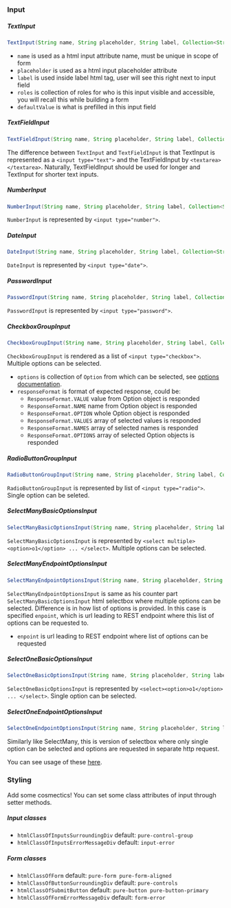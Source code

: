 ### Input
##### TextInput
```java
TextInput(String name, String placeholder, String label, Collection<String> roles, String defaultValue)
```

* `name` is used as a html input attribute name, must be unique in scope of form
* `placeholder` is used as a html input placeholder attribute
* `label` is used inside label html tag, user will see this right next to input field
* `roles` is collection of roles for who is this input visible and accessible, you will recall this while building a form
* `defaultValue` is what is prefilled in this input field

##### TextFieldInput
```java
TextFieldInput(String name, String placeholder, String label, Collection<String> roles, String defaultValue)
```
The difference between `TextInput` and `TextFieldInput` is that TextInput is represented as a `<input type="text">` and the TextFieldInput by `<textarea></textarea>`. Naturally, TextFieldInput should be used for longer and TextInput for shorter text inputs.

##### NumberInput
```java
NumberInput(String name, String placeholder, String label, Collection<String> roles, Integer defaultValue)
```
`NumberInput` is represented by `<input type="number">`.

##### DateInput
```java
DateInput(String name, String placeholder, String label, Collection<String> roles, Date defaultValue)
```
`DateInput` is represented by `<input type="date">`.

##### PasswordInput
```java
PasswordInput(String name, String placeholder, String label, Collection<String> roles)
```
`PasswordInput` is represented by `<input type="password">`.

##### CheckboxGroupInput
```java
CheckboxGroupInput(String name, String placeholder, String label, Collection<String> roles, Collection<Option> options, ResponseFormat responseFormat, Collection<Option> defaultValue)
```
`CheckboxGroupInput` is rendered as a list of `<input type="checkbox">`. Multiple options can be selected.

* `options` is collection of `Option` from which can be selected, see [options documentation](/options.md).
* `responseFormat` is format of expected response, could be:
  - `ResponseFormat.VALUE` value from Option object is responded
  - `ResponseFormat.NAME` name from Option object is responded
  - `ResponseFormat.OPTION` whole Option object is responded
  - `ResponseFormat.VALUES` array of selected values is responded
  - `ResponseFormat.NAMES` array of selected names is responded
  - `ResponseFormat.OPTIONS` array of selected Option objects is responded

##### RadioButtonGroupInput
```java
RadioButtonGroupInput(String name, String placeholder, String label, Collection<String> roles, Collection<Option> options, ResponseFormat responseFormat, Option defaultValue)
```
`RadioButtonGroupInput` is represented by list of `<input type="radio">`. Single option can be seleted.

##### SelectManyBasicOptionsInput
```java
SelectManyBasicOptionsInput(String name, String placeholder, String label, Collection<String> roles, Collection<Option> options, ResponseFormat responseFormat)
```
`SelectManyBasicOptionsInput` is represented by `<select multiple><option>o1</option> ... </select>`. Multiple options can be selected.

##### SelectManyEndpointOptionsInput
```java
SelectManyEndpointOptionsInput(String name, String placeholder, String label, Collection<String> roles, String endpoint, ResponseFormat responseFormat, Collection<Option> defaultValue)
```
`SelectManyEndpointOptionsInput` is same as his counter part `SelectManyBasicOptionsInput` html selectbox where multiple options can be selected. Difference is in how list of options is provided. In this case is specified `enpoint`, which is url leading to REST endpoint where this list of options can be requested to.
* `enpoint` is url leading to REST endpoint where list of options can be requested

##### SelectOneBasicOptionsInput
```java
SelectOneBasicOptionsInput(String name, String placeholder, String label, Collection<String> roles, Collection<Option> options, ResponseFormat responseFormat)
```
`SelectOneBasicOptionsInput` is represented by `<select><option>o1</option> ... </select>`. Single option can be selected.

##### SelectOneEndpointOptionsInput
```java
SelectOneEndpointOptionsInput(String name, String placeholder, String label,Collection<String> roles, String endpoint, Option defaultValue, ResponseFormat responseFormat)
```
Similarly like SelectMany, this is version of selectbox where only single option can be selected and options are requested in separate http request.

You can see usage of these [here](../demo/src/main/java/fel/cvut/af/br/service/StartupBean.java).

### Styling
Add some cosmectics! You can set some class attributes of input through setter methods.
##### Input classes
* `htmlClassOfInputsSurroundingDiv` default: `pure-control-group`
* `htmlClassOfInputsErrorMessageDiv` default: `input-error`

##### Form classes
* `htmlClassOfForm` default: `pure-form pure-form-aligned`
* `htmlClassOfButtonSurroundingDiv` default: `pure-controls`
* `htmlClassOfSubmitButton` default: `pure-button pure-button-primary`
* `htmlClassOfFormErrorMessageDiv` default: `form-error`
